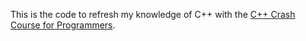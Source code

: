 This is the code to refresh my knowledge of C++ with the [C++ Crash Course for Programmers](http://www.loria.fr/~rougier/teaching/c++-crash-course/).
